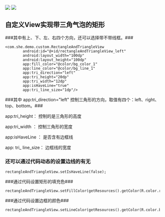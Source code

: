 ![](https://i.imgur.com/77Lh93f.jpg)
![](https://i.imgur.com/uOoIKTo.gif)

## 自定义View实现带三角气泡的矩形 ##

###其中有上、下、左、右四个方向，还可以选择带不带线框。###

    <com.she.demo.custom.RectangleAndTriangleView
            android:id="@+id/rectangleAndTriangleView_left"
            android:layout_width="100dp"
            android:layout_height="100dp"
            app:fill_color="@color/bg_color_1"
            app:line_color="@color/bg_line_1"
            app:tri_direction="left"
            app:tri_height="20dp"
            app:tri_width="12dp"
            app:isHaveLine="true"
            app:tri_line_size="1dp"/>

###其中 app:tri_direction="left" 控制三角形的方向，取值有四个：left、right、top、bottom。###


app:tri_height：   控制的是三角形的高度

app:tri_width  ：  控制三角形的宽度

app:isHaveLine ：  是否含有边框线

app: tri_ line_size：   边框线的宽度




### 还可以通过代码动态的设置边线的有无 ###

    rectangleAndTriangleView.setIsHaveLine(false);


###通过代码设置矩形的填充色###


    rectangleAndTriangleView.setFillColor(getResources().getColor(R.color.red));

###通过代码设置边框的颜色###


    rectangleAndTriangleView.setLineColor(getResources().getColor(R.color.black));



